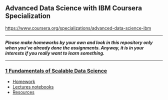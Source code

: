 ## Advanced Data Science with IBM Coursera Specialization
https://www.coursera.org/specializations/advanced-data-science-ibm

___
***Please make homeworks by your own and look in this repository only when you've already done the assignments. Anyway, it is in your interests if you really want to learn something.***
___

### [1 Fundamentals of Scalable Data Science](https://github.com/OzmundSedler/IBM-advanced-DS-coursera/tree/master/1%20Fundamentals%20of%20scalable%20DS)
* [Homework](https://github.com/OzmundSedler/IBM-advanced-DS-coursera/tree/master/1%20Fundamentals%20of%20scalable%20DS/assignments)
* [Lectures notebooks](https://github.com/OzmundSedler/IBM-advanced-DS-coursera/tree/master/1%20Fundamentals%20of%20scalable%20DS/lecture_notebooks)
* [Resources](https://github.com/OzmundSedler/IBM-advanced-DS-coursera/blob/master/1%20Fundamentals%20of%20scalable%20DS/resources.MD)
